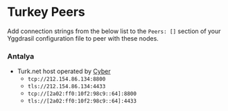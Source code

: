 # Turkey Peers

Add connection strings from the below list to the `Peers: []` section of your
Yggdrasil configuration file to peer with these nodes.

### Antalya

* Turk.net host operated by [Cyber](https://t.me/tregubov)
  * `tcp://212.154.86.134:8800`
  * `tls://212.154.86.134:4433`
  * `tcp://[2a02:ff0:10f2:98c9::64]:8800`
  * `tls://[2a02:ff0:10f2:98c9::64]:4433`
